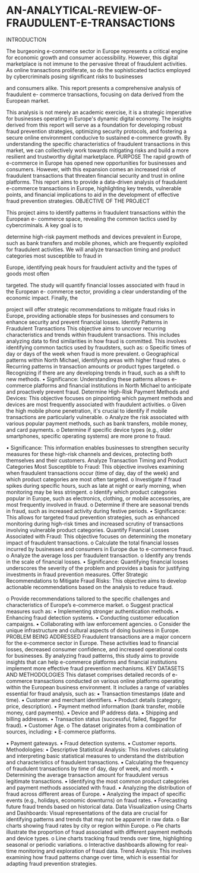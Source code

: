 # AN-ANALYTICAL-REVIEW-OF-FRAUDULENT-E-TRANSACTIONS
INTRODUCTION

The burgeoning e-commerce sector in Europe represents a critical engine for economic
growth and consumer accessibility. However, this digital marketplace is not immune to
the pervasive threat of fraudulent activities. As online transactions proliferate, so do the
sophisticated tactics employed by cybercriminals posing significant risks to businesses

and consumers alike. This report presents a comprehensive analysis of fraudulent e-
commerce transactions, focusing on data derived from the European market.

This analysis is not merely an academic exercise, it is a strategic imperative for
businesses operating in Europe's dynamic digital economy. The insights derived from this
report will serve as a foundation for developing robust fraud prevention strategies,
optimizing security protocols, and fostering a secure online environment conducive to
sustained e-commerce growth. By understanding the specific characteristics of fraudulent
transactions in this market, we can collectively work towards mitigating risks and build a
more resilient and trustworthy digital marketplace.
PURPOSE
The rapid growth of e-commerce in Europe has opened new opportunities for businesses
and consumers. However, with this expansion comes an increased risk of fraudulent
transactions that threaten financial security and trust in online platforms. This report aims
to provide a data-driven analysis of fraudulent e-commerce transactions in Europe,
highlighting key trends, vulnerable points, and financial implications to aid in the
development of effective fraud prevention strategies.
OBJECTIVE OF THE PROJECT

This project aims to identify patterns in fraudulent transactions within the European e-
commerce space, revealing the common tactics used by cybercriminals. A key goal is to

determine high-risk payment methods and devices prevalent in Europe, such as bank
transfers and mobile phones, which are frequently exploited for fraudulent activities. We
will analyze transaction timing and product categories most susceptible to fraud in

Europe, identifying peak hours for fraudulent activity and the types of goods most often

targeted. The study will quantify financial losses associated with fraud in the European e-
commerce sector, providing a clear understanding of the economic impact. Finally, the

project will offer strategic recommendations to mitigate fraud risks in Europe, providing
actionable steps for businesses and consumers to enhance security and prevent financial
losses.
Identify Patterns in Fraudulent Transactions
This objective aims to uncover recurring characteristics and trends within fraudulent
transactions. This includes analyzing data to find similarities in how fraud is committed.
This involves identifying common tactics used by fraudsters, such as:
o Specific times of day or days of the week when fraud is more prevalent.
o Geographical patterns within North Michael, identifying areas with higher fraud rates.
o Recurring patterns in transaction amounts or product types targeted.
o Recognizing if there are any developing trends in fraud, such as a shift to new
methods.
• Significance: Understanding these patterns allows e-commerce platforms and
financial institutions in North Michael to anticipate and proactively prevent fraud.
Determine High-Risk Payment Methods and Devices:
This objective focuses on pinpointing which payment methods and devices are most
frequently associated with fraudulent activities.
o Given the high mobile phone penetration, it's crucial to identify if mobile transactions
are particularly vulnerable.
o Analyze the risk associated with various popular payment methods, such as bank
transfers, mobile money, and card payments.
o Determine if specific device types (e.g., older smartphones, specific operating
systems) are more prone to fraud.

• Significance: This information enables businesses to strengthen security measures
for these high-risk channels and devices, protecting both themselves and their
customers.
Analyze Transaction Timing and Product Categories Most Susceptible to Fraud:
This objective involves examining when fraudulent transactions occur (time of day, day
of the week) and which product categories are most often targeted.
o Investigate if fraud spikes during specific hours, such as late at night or early morning,
when monitoring may be less stringent.
o Identify which product categories popular in Europe, such as electronics, clothing, or
mobile accessories, are most frequently involved in fraud.
o Determine if there are seasonal trends in fraud, such as increased activity during
festive periods.
• Significance: This allows for targeted fraud prevention strategies, such as enhanced
monitoring during high-risk times and increased scrutiny of transactions involving
vulnerable product categories.
Quantify Financial Losses Associated with Fraud:
This objective focuses on determining the monetary impact of fraudulent transactions.
o Calculate the total financial losses incurred by businesses and consumers in Europe
due to e-commerce fraud.
o Analyze the average loss per fraudulent transaction.
o Identify any trends in the scale of financial losses.
• Significance: Quantifying financial losses underscores the severity of the problem
and provides a basis for justifying investments in fraud prevention measures.
Offer Strategic Recommendations to Mitigate Fraud Risks:
This objective aims to develop actionable recommendations based on the analysis to
reduce fraud.

o Provide recommendations tailored to the specific challenges and characteristics of
Europe’s e-commerce market.
o Suggest practical measures such as:
▪ Implementing stronger authentication methods.
▪ Enhancing fraud detection systems.
▪ Conducting customer education campaigns.
▪ Collaborating with law enforcement agencies.
o Consider the unique infrastructure and cultural aspects of doing business in Europe.
PROBLEM BEING ADDRESSED
Fraudulent transactions are a major concern for the e-commerce sector in Europe. These
activities lead to financial losses, decreased consumer confidence, and increased
operational costs for businesses. By analyzing fraud patterns, this study aims to provide
insights that can help e-commerce platforms and financial institutions implement more
effective fraud prevention mechanisms.
KEY DATASETS AND METHODOLOGIES
This dataset comprises detailed records of e-commerce transactions conducted on
various online platforms operating within the European business environment. It includes
a range of variables essential for fraud analysis, such as:
▪ Transaction timestamps (date and time).
▪ Customer and merchant identifiers.
▪ Product details (category, price, description).
▪ Payment method information (bank transfer, mobile money, card payments).
▪ Device and IP address data.
▪ Shipping and billing addresses.
▪ Transaction status (successful, failed, flagged for fraud).
▪ Customer Age.
o The dataset originates from a combination of sources, including:
▪ E-commerce platforms.

▪ Payment gateways.
▪ Fraud detection systems.
▪ Customer reports.
Methodologies:
• Descriptive Statistical Analysis: This involves calculating and interpreting basic
statistical measures to understand the distribution and characteristics of fraudulent
transactions.
▪ Calculating the frequency of fraudulent transactions by time of day, day of week, and
month.
▪ Determining the average transaction amount for fraudulent versus legitimate
transactions.
▪ Identifying the most common product categories and payment methods associated
with fraud.
▪ Analyzing the distribution of fraud across different areas of Europe.
▪ Analyzing the impact of specific events (e.g., holidays, economic downturns) on fraud
rates.
▪ Forecasting future fraud trends based on historical data.
Data Visualization using Charts and Dashboards: Visual representations of the data
are crucial for identifying patterns and trends that may not be apparent in raw data.
o Bar charts showing fraud rates by city or region within Europe.
o Pie charts illustrate the proportion of fraud associated with different payment methods
and device types.
o Line charts tracking fraud trends over time, highlighting seasonal or periodic
variations.
o Interactive dashboards allowing for real-time monitoring and exploration of fraud data.
Trend Analysis: This involves examining how fraud patterns change over time, which is
essential for adapting fraud prevention strategies.
